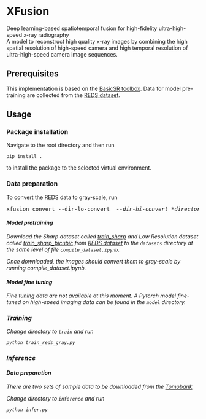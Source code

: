 # XFusion
Deep learning-based spatiotemporal fusion for high-fidelity ultra-high-speed x-ray radiography  
A model to reconstruct high quality x-ray images by combining the high spatial resolution of high-speed camera and high temporal resolution of ultra-high-speed camera image sequences.  

## Prerequisites
This implementation is based on the [BasicSR toolbox](https://github.com/XPixelGroup/BasicSR). Data for model pre-training are collected from the [REDS dataset](https://seungjunnah.github.io/Datasets/reds).  

## Usage
### Package installation
Navigate to the root directory and then run
```
pip install .
```
to install the package to the selected virtual environment.

### Data preparation
To convert the REDS data to gray-scale, run
<pre>
xfusion convert --dir-lo-convert <i><directory/to/low resolution/RGB/training image> --dir-hi-convert *directory/to/high resolution/RGB/training image* --out-dir-lo *directory/to/low resolution/gray-scale/training image* --out-dir-hi *directory/to/high resolution/gray-scale/training image*
</pre>

#### Model pretraining
Download the Sharp dataset called [train_sharp](https://drive.google.com/open?id=1YLksKtMhd2mWyVSkvhDaDLWSc1qYNCz-) and Low Resolution dataset called [train_sharp_bicubic](https://drive.google.com/open?id=1a4PrjqT-hShvY9IyJm3sPF0ZaXyrCozR) from [REDS dataset](https://seungjunnah.github.io/Datasets/reds) to the `datasets` directory at the same level of file `compile_dataset.ipynb`.

Once downloaded, the images should convert them to gray-scale by running *compile_dataset.ipynb*.

#### Model fine tuning
Fine tuning data are not available at this moment. A Pytorch model fine-tuned on high-speed imaging data can be found in the `model` directory.

### Training
Change directory to `train` and run
```
python train_reds_gray.py
```

### Inference
#### Data preparation
There are two sets of sample data to be downloaded from the [Tomobank](https://tomobank.readthedocs.io/en/latest/source/data/docs.data.radio.html).

Change directory to `inference` and run
```
python infer.py
```
